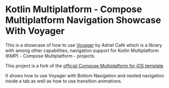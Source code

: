 # Kotlin Multiplatform - Compose Multiplatform Navigation Showcase With Voyager

This is a showcase of how to use [Voyager](https://github.com/adrielcafe/voyager) by Adriel Café 
which is a library with among other capabilities, navigation support for Kotlin Multiplatform (KMP) - Compose Multiplatform - projects.

This project is a fork of the [official Compose Multiplatform for iOS template](https://github.com/JetBrains/compose-multiplatform-ios-android-template)

It shows how to use Voyager with Bottom Navigation and nested navigation inside a tab as well as how to use transition animations.
